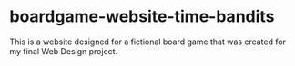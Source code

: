 # boardgame-website-time-bandits
This is a website designed for a fictional board game that was created for my final Web Design project.

